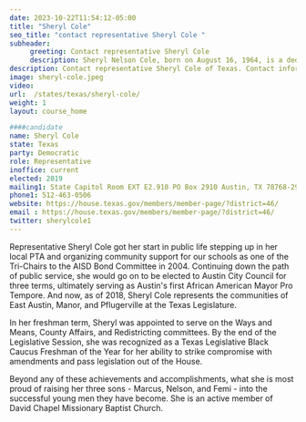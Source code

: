 ```yaml
---
date: 2023-10-22T11:54:12-05:00
title: "Sheryl Cole"
seo_title: "contact representative Sheryl Cole "
subheader:
     greeting: Contact representative Sheryl Cole
     description: Sheryl Nelson Cole, born on August 16, 1964, is a dedicated Democratic representative in the Texas House of Representatives, advocating for House District 46 situated in Travis County, Texas.
description: Contact representative Sheryl Cole of Texas. Contact information for Sheryl Cole includes email address, phone number, and mailing address.
image: sheryl-cole.jpeg
video:
url:  /states/texas/sheryl-cole/
weight: 1
layout: course_home

####candidate
name: Sheryl Cole
state: Texas
party: Democratic
role: Representative
inoffice: current
elected: 2019
mailing1: State Capitol Room EXT E2.910 PO Box 2910 Austin, TX 78768-2910
phone1: 512-463-0506
website: https://house.texas.gov/members/member-page/?district=46/
email : https://house.texas.gov/members/member-page/?district=46/
twitter: sherylcole1
---
```


Representative Sheryl Cole got her start in public life stepping up in her local PTA and organizing community support for our schools as one of the Tri-Chairs to the AISD Bond Committee in 2004. Continuing down the path of public service, she would go on to be elected to Austin City Council for three terms, ultimately serving as Austin's first African American Mayor Pro Tempore. And now, as of 2018, Sheryl Cole represents the communities of East Austin, Manor, and Pflugerville at the Texas Legislature.

In her freshman term, Sheryl was appointed to serve on the Ways and Means, County Affairs, and Redistricting committees. By the end of the Legislative Session, she was recognized as a Texas Legislative Black Caucus Freshman of the Year for her ability to strike compromise with amendments and pass legislation out of the House.

Beyond any of these achievements and accomplishments, what she is most proud of raising her three sons - Marcus, Nelson, and Femi - into the successful young men they have become. She is an active member of David Chapel Missionary Baptist Church.

